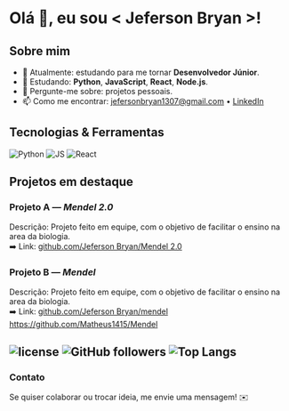 # Olá 👋, eu sou < Jeferson Bryan >!

## Sobre mim
- 🔭 Atualmente: estudando para me tornar **Desenvolvedor Júnior**.
- 🌱 Estudando: **Python**, **JavaScript**, **React**, **Node.js**.
- 💬 Pergunte-me sobre: projetos pessoais.
- 📫 Como me encontrar: <jefersonbryan1307@gmail.com> • [LinkedIn](https://www.linkedin.com/in/jeferson-bryan-58265230b/>)

## Tecnologias & Ferramentas
![Python](https://img.shields.io/badge/Python-3776AB?style=for-the-badge&logo=python&logoColor=white)
![JS](https://img.shields.io/badge/JavaScript-F7DF1E?style=for-the-badge&logo=javascript&logoColor=black)
![React](https://img.shields.io/badge/React-61DAFB?style=for-the-badge&logo=react&logoColor=black)

## Projetos em destaque
### Projeto A — *Mendel 2.0*
Descrição: Projeto feito em equipe, com o objetivo de facilitar o ensino na area da biologia.  
➡️ Link: [github.com/Jeferson Bryan/Mendel 2.0](https://github.com/AlessandroSilvaS/Mendel-2.0)

### Projeto B — *Mendel*
Descrição: Projeto feito em equipe, com o objetivo de facilitar o ensino na area da biologia.  
➡️ Link: [github.com/Jeferson Bryan/mendel](https://github.com/Matheus1415/Mendel)
https://github.com/Matheus1415/Mendel

![license](https://img.shields.io/badge/license-MIT-green)
![GitHub followers](https://img.shields.io/github/followers/SEU_USUARIO?label=Seguidores&style=social)
![Top Langs](https://img.shields.io/badge/langs-Python%20%7C%20JS-blue)
---


### Contato
Se quiser colaborar ou trocar ideia, me envie uma mensagem! ✉️
